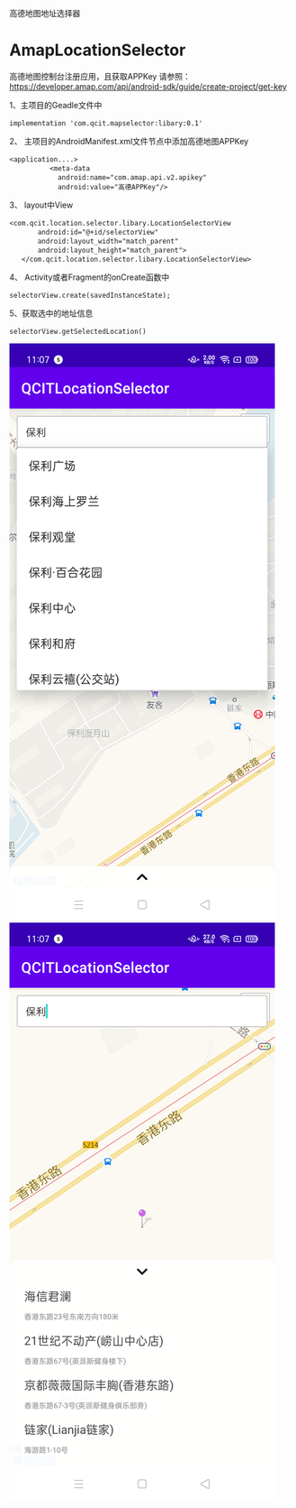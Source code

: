高德地图地址选择器

# AmapLocationSelector
高德地图控制台注册应用，且获取APPKey
请参照：https://developer.amap.com/api/android-sdk/guide/create-project/get-key


1、主项目的Geadle文件中
```
implementation 'com.qcit.mapselector:libary:0.1'
```

2、
主项目的AndroidManifest.xml文件<Application>节点中添加高德地图APPKey
```
<application....>
          <meta-data
            android:name="com.amap.api.v2.apikey"
            android:value="高德APPKey"/>
```
            
 3、
 layout中View
 ```
 <com.qcit.location.selector.libary.LocationSelectorView
        android:id="@+id/selectorView"
        android:layout_width="match_parent"
        android:layout_height="match_parent">
    </com.qcit.location.selector.libary.LocationSelectorView>
```
 4、
 Activity或者Fragment的onCreate函数中
 ```
 selectorView.create(savedInstanceState);
 ```
 
 5、获取选中的地址信息
 ```
 selectorView.getSelectedLocation()
 ```


![](https://github.com/15563988825/AmapLocationSelector/blob/master/screenShot/device-2021-03-05-110729.png)
![](https://github.com/15563988825/AmapLocationSelector/blob/master/screenShot/device-2021-03-05-110806.png)
